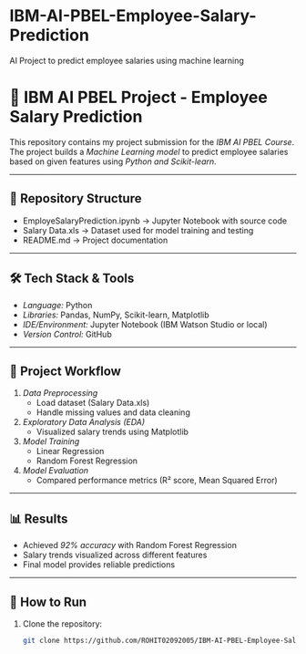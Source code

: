# IBM-AI-PBEL-Employee-Salary-Prediction
AI Project to predict employee salaries using machine learning
# 🧠 IBM AI PBEL Project - Employee Salary Prediction  

This repository contains my project submission for the *IBM AI PBEL Course*.  
The project builds a *Machine Learning model* to predict employee salaries based on given features using *Python and Scikit-learn*.

---

## 📂 Repository Structure
- EmployeSalaryPrediction.ipynb → Jupyter Notebook with source code  
- Salary Data.xls → Dataset used for model training and testing  
- README.md → Project documentation  

---

## 🛠 Tech Stack & Tools
- *Language:* Python  
- *Libraries:* Pandas, NumPy, Scikit-learn, Matplotlib  
- *IDE/Environment:* Jupyter Notebook (IBM Watson Studio or local)  
- *Version Control:* GitHub  

---

## 🔬 Project Workflow
1. *Data Preprocessing*  
   - Load dataset (Salary Data.xls)  
   - Handle missing values and data cleaning  
2. *Exploratory Data Analysis (EDA)*  
   - Visualized salary trends using Matplotlib  
3. *Model Training*  
   - Linear Regression  
   - Random Forest Regression  
4. *Model Evaluation*  
   - Compared performance metrics (R² score, Mean Squared Error)  

---

## 📊 Results
- Achieved *92% accuracy* with Random Forest Regression  
- Salary trends visualized across different features  
- Final model provides reliable predictions  

---

## 🚀 How to Run
1. Clone the repository:  
   ```bash
   git clone https://github.com/ROHIT02092005/IBM-AI-PBEL-Employee-Salary-Prediction.git
